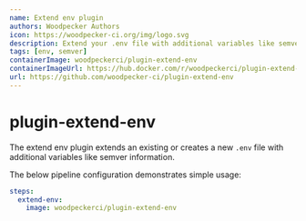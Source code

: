 ```yaml
---
name: Extend env plugin
authors: Woodpecker Authors
icon: https://woodpecker-ci.org/img/logo.svg
description: Extend your .env file with additional variables like semver information.
tags: [env, semver]
containerImage: woodpeckerci/plugin-extend-env
containerImageUrl: https://hub.docker.com/r/woodpeckerci/plugin-extend-env
url: https://github.com/woodpecker-ci/plugin-extend-env
---
```


# plugin-extend-env

The extend env plugin extends an existing or creates a new `.env` file with additional variables like semver information.

The below pipeline configuration demonstrates simple usage:

```yml
steps:
  extend-env:
    image: woodpeckerci/plugin-extend-env
```
